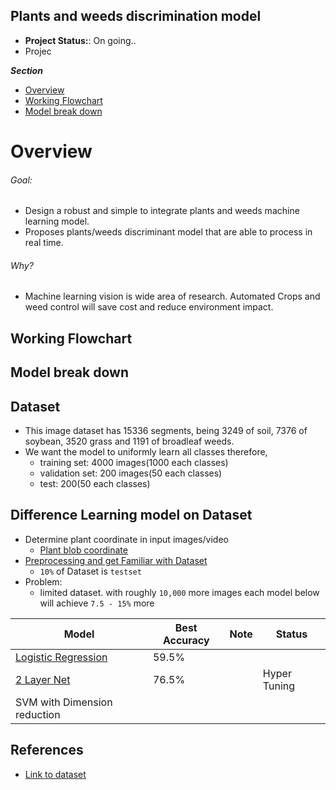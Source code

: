 ## Plants and weeds discrimination model 
- **Project Status:**: On going..
- Projec

***Section***
- [Overview](#overview)
- [Working Flowchart](#working-flowchart)
- [Model break down](#model-break-down)


# Overview 
###### Goal: 
- Design a robust and simple to integrate plants and weeds machine learning model. 
- Proposes plants/weeds discriminant model that are able to process in real time. 

###### Why? 
- Machine learning vision is wide area of research. Automated Crops and weed control will save cost and reduce environment impact. 



## Working Flowchart


## Model break down

## Dataset 
- This image dataset has 15336 segments, being 3249 of soil, 7376 of 
soybean, 3520 grass and 1191 of broadleaf weeds.
- We want the model to uniformly learn all classes therefore,
	- training set: 4000 images(1000 each classes) 
	- validation set: 200 images(50 each classes)	
	- test: 200(50 each classes) 

## Difference Learning model on Dataset
- Determine plant coordinate in input images/video
	- [Plant blob coordinate](./experiment/Plants-weeds-blob-detection.ipynb)
- [Preprocessing and get Familiar with Dataset](https://www.kaggle.com/datduyn/preprocessing-plants-weeds-data-model/)
    - `10%` of Dataset is `testset `
- Problem: 
    - limited dataset. with roughly `10,000` more images each model below will achieve `7.5 - 15%` more
    
    
|			Model  		| Best Accuracy |Note|Status  |  
|-----------------------|---------------|----|--------|
|[Logistic Regression](https://www.kaggle.com/datduyn/logist-regression-on-plants-weeds-discrimination/edit)|59.5%|    |  |
|[2 Layer Net](https://www.kaggle.com/datduyn/2-layer-net-on-weeds-discriminant/)|76.5%|    |Hyper Tuning|
|SVM with Dimension reduction|  				|    |

## References 
- [Link to dataset](https://www.kaggle.com/fpeccia/weed-detection-in-soybean-crops)
